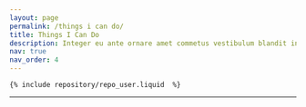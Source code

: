 ```yaml
---
layout: page
permalink: /things i can do/
title: Things I Can Do
description: Integer eu ante ornare amet commetus vestibulum blandit integer in curae ac faucibus integer non. Adipiscing cubilia elementum integer lorem ipsum dolor sit amet.
nav: true
nav_order: 4
---
```


<div class="  align-items-center">
 
    {% include repository/repo_user.liquid  %}

</div>

---

